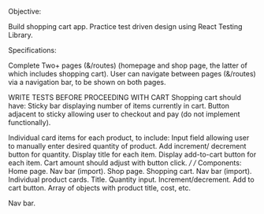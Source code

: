 Objective:

Build shopping cart app.
Practice test driven design using React Testing Library.

Specifications:

Complete
Two+ pages (&/routes) (homepage and shop page, the latter of which includes shopping cart).
User can navigate between pages (&/routes) via a navigation bar, to be shown on both pages.

WRITE TESTS BEFORE PROCEEDING WITH CART
Shopping cart should have:
Sticky bar displaying number of items currently in cart.
Button adjacent to sticky allowing user to checkout and pay (do not implement functionally).

Individual card items for each product, to include:
Input field allowing user to manually enter desired quantity of product.
Add increment/ decrement button for quantity.
Display title for each item.
Display add-to-cart button for each item.
Cart amount should adjust with button click.
_/
/_
Components:
Home page.
Nav bar (import).
Shop page.
Shopping cart.
Nav bar (import).
Individual product cards.
Title.
Quantity input.
Increment/decrement.
Add to cart button.
Array of objects with product title, cost, etc.

Nav bar.
